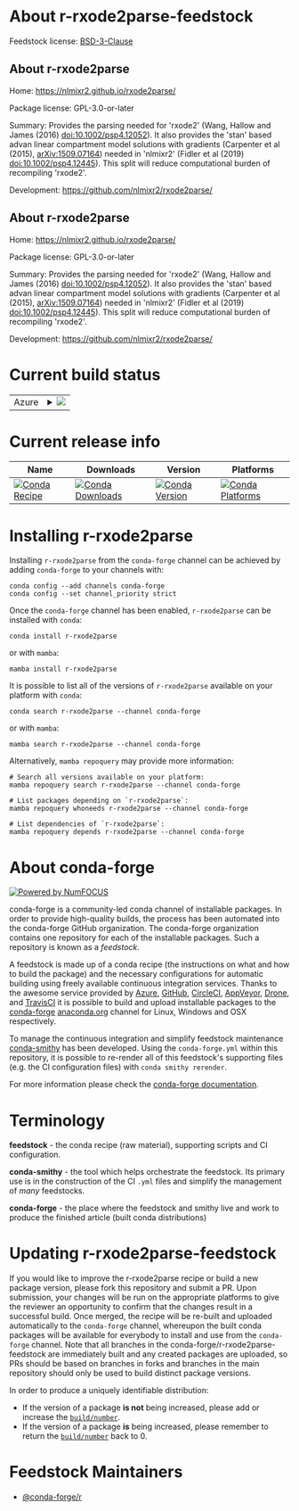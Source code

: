 About r-rxode2parse-feedstock
=============================

Feedstock license: [BSD-3-Clause](https://github.com/conda-forge/r-rxode2parse-feedstock/blob/main/LICENSE.txt)


About r-rxode2parse
-------------------

Home: https://nlmixr2.github.io/rxode2parse/

Package license: GPL-3.0-or-later

Summary: Provides the parsing needed for 'rxode2' (Wang, Hallow and James (2016) <doi:10.1002/psp4.12052>). It also provides the 'stan' based advan linear compartment model solutions with gradients (Carpenter et al (2015), <arXiv:1509.07164>) needed in 'nlmixr2' (Fidler et al (2019) <doi:10.1002/psp4.12445>). This split will reduce computational burden of recompiling 'rxode2'.

Development: https://github.com/nlmixr2/rxode2parse/

About r-rxode2parse
-------------------

Home: https://nlmixr2.github.io/rxode2parse/

Package license: GPL-3.0-or-later

Summary: Provides the parsing needed for 'rxode2' (Wang, Hallow and James (2016) <doi:10.1002/psp4.12052>). It also provides the 'stan' based advan linear compartment model solutions with gradients (Carpenter et al (2015), <arXiv:1509.07164>) needed in 'nlmixr2' (Fidler et al (2019) <doi:10.1002/psp4.12445>). This split will reduce computational burden of recompiling 'rxode2'.

Development: https://github.com/nlmixr2/rxode2parse/

Current build status
====================


<table>
    
  <tr>
    <td>Azure</td>
    <td>
      <details>
        <summary>
          <a href="https://dev.azure.com/conda-forge/feedstock-builds/_build/latest?definitionId=20525&branchName=main">
            <img src="https://dev.azure.com/conda-forge/feedstock-builds/_apis/build/status/r-rxode2parse-feedstock?branchName=main">
          </a>
        </summary>
        <table>
          <thead><tr><th>Variant</th><th>Status</th></tr></thead>
          <tbody><tr>
              <td>linux_64_r_base4.1</td>
              <td>
                <a href="https://dev.azure.com/conda-forge/feedstock-builds/_build/latest?definitionId=20525&branchName=main">
                  <img src="https://dev.azure.com/conda-forge/feedstock-builds/_apis/build/status/r-rxode2parse-feedstock?branchName=main&jobName=linux&configuration=linux%20linux_64_r_base4.1" alt="variant">
                </a>
              </td>
            </tr><tr>
              <td>linux_64_r_base4.2</td>
              <td>
                <a href="https://dev.azure.com/conda-forge/feedstock-builds/_build/latest?definitionId=20525&branchName=main">
                  <img src="https://dev.azure.com/conda-forge/feedstock-builds/_apis/build/status/r-rxode2parse-feedstock?branchName=main&jobName=linux&configuration=linux%20linux_64_r_base4.2" alt="variant">
                </a>
              </td>
            </tr><tr>
              <td>linux_64_r_base4.3</td>
              <td>
                <a href="https://dev.azure.com/conda-forge/feedstock-builds/_build/latest?definitionId=20525&branchName=main">
                  <img src="https://dev.azure.com/conda-forge/feedstock-builds/_apis/build/status/r-rxode2parse-feedstock?branchName=main&jobName=linux&configuration=linux%20linux_64_r_base4.3" alt="variant">
                </a>
              </td>
            </tr><tr>
              <td>osx_64_r_base4.2</td>
              <td>
                <a href="https://dev.azure.com/conda-forge/feedstock-builds/_build/latest?definitionId=20525&branchName=main">
                  <img src="https://dev.azure.com/conda-forge/feedstock-builds/_apis/build/status/r-rxode2parse-feedstock?branchName=main&jobName=osx&configuration=osx%20osx_64_r_base4.2" alt="variant">
                </a>
              </td>
            </tr><tr>
              <td>osx_64_r_base4.3</td>
              <td>
                <a href="https://dev.azure.com/conda-forge/feedstock-builds/_build/latest?definitionId=20525&branchName=main">
                  <img src="https://dev.azure.com/conda-forge/feedstock-builds/_apis/build/status/r-rxode2parse-feedstock?branchName=main&jobName=osx&configuration=osx%20osx_64_r_base4.3" alt="variant">
                </a>
              </td>
            </tr><tr>
              <td>win_64</td>
              <td>
                <a href="https://dev.azure.com/conda-forge/feedstock-builds/_build/latest?definitionId=20525&branchName=main">
                  <img src="https://dev.azure.com/conda-forge/feedstock-builds/_apis/build/status/r-rxode2parse-feedstock?branchName=main&jobName=win&configuration=win%20win_64_" alt="variant">
                </a>
              </td>
            </tr>
          </tbody>
        </table>
      </details>
    </td>
  </tr>
</table>

Current release info
====================

| Name | Downloads | Version | Platforms |
| --- | --- | --- | --- |
| [![Conda Recipe](https://img.shields.io/badge/recipe-r--rxode2parse-green.svg)](https://anaconda.org/conda-forge/r-rxode2parse) | [![Conda Downloads](https://img.shields.io/conda/dn/conda-forge/r-rxode2parse.svg)](https://anaconda.org/conda-forge/r-rxode2parse) | [![Conda Version](https://img.shields.io/conda/vn/conda-forge/r-rxode2parse.svg)](https://anaconda.org/conda-forge/r-rxode2parse) | [![Conda Platforms](https://img.shields.io/conda/pn/conda-forge/r-rxode2parse.svg)](https://anaconda.org/conda-forge/r-rxode2parse) |

Installing r-rxode2parse
========================

Installing `r-rxode2parse` from the `conda-forge` channel can be achieved by adding `conda-forge` to your channels with:

```
conda config --add channels conda-forge
conda config --set channel_priority strict
```

Once the `conda-forge` channel has been enabled, `r-rxode2parse` can be installed with `conda`:

```
conda install r-rxode2parse
```

or with `mamba`:

```
mamba install r-rxode2parse
```

It is possible to list all of the versions of `r-rxode2parse` available on your platform with `conda`:

```
conda search r-rxode2parse --channel conda-forge
```

or with `mamba`:

```
mamba search r-rxode2parse --channel conda-forge
```

Alternatively, `mamba repoquery` may provide more information:

```
# Search all versions available on your platform:
mamba repoquery search r-rxode2parse --channel conda-forge

# List packages depending on `r-rxode2parse`:
mamba repoquery whoneeds r-rxode2parse --channel conda-forge

# List dependencies of `r-rxode2parse`:
mamba repoquery depends r-rxode2parse --channel conda-forge
```


About conda-forge
=================

[![Powered by
NumFOCUS](https://img.shields.io/badge/powered%20by-NumFOCUS-orange.svg?style=flat&colorA=E1523D&colorB=007D8A)](https://numfocus.org)

conda-forge is a community-led conda channel of installable packages.
In order to provide high-quality builds, the process has been automated into the
conda-forge GitHub organization. The conda-forge organization contains one repository
for each of the installable packages. Such a repository is known as a *feedstock*.

A feedstock is made up of a conda recipe (the instructions on what and how to build
the package) and the necessary configurations for automatic building using freely
available continuous integration services. Thanks to the awesome service provided by
[Azure](https://azure.microsoft.com/en-us/services/devops/), [GitHub](https://github.com/),
[CircleCI](https://circleci.com/), [AppVeyor](https://www.appveyor.com/),
[Drone](https://cloud.drone.io/welcome), and [TravisCI](https://travis-ci.com/)
it is possible to build and upload installable packages to the
[conda-forge](https://anaconda.org/conda-forge) [anaconda.org](https://anaconda.org/)
channel for Linux, Windows and OSX respectively.

To manage the continuous integration and simplify feedstock maintenance
[conda-smithy](https://github.com/conda-forge/conda-smithy) has been developed.
Using the ``conda-forge.yml`` within this repository, it is possible to re-render all of
this feedstock's supporting files (e.g. the CI configuration files) with ``conda smithy rerender``.

For more information please check the [conda-forge documentation](https://conda-forge.org/docs/).

Terminology
===========

**feedstock** - the conda recipe (raw material), supporting scripts and CI configuration.

**conda-smithy** - the tool which helps orchestrate the feedstock.
                   Its primary use is in the construction of the CI ``.yml`` files
                   and simplify the management of *many* feedstocks.

**conda-forge** - the place where the feedstock and smithy live and work to
                  produce the finished article (built conda distributions)


Updating r-rxode2parse-feedstock
================================

If you would like to improve the r-rxode2parse recipe or build a new
package version, please fork this repository and submit a PR. Upon submission,
your changes will be run on the appropriate platforms to give the reviewer an
opportunity to confirm that the changes result in a successful build. Once
merged, the recipe will be re-built and uploaded automatically to the
`conda-forge` channel, whereupon the built conda packages will be available for
everybody to install and use from the `conda-forge` channel.
Note that all branches in the conda-forge/r-rxode2parse-feedstock are
immediately built and any created packages are uploaded, so PRs should be based
on branches in forks and branches in the main repository should only be used to
build distinct package versions.

In order to produce a uniquely identifiable distribution:
 * If the version of a package **is not** being increased, please add or increase
   the [``build/number``](https://docs.conda.io/projects/conda-build/en/latest/resources/define-metadata.html#build-number-and-string).
 * If the version of a package **is** being increased, please remember to return
   the [``build/number``](https://docs.conda.io/projects/conda-build/en/latest/resources/define-metadata.html#build-number-and-string)
   back to 0.

Feedstock Maintainers
=====================

* [@conda-forge/r](https://github.com/conda-forge/r/)

